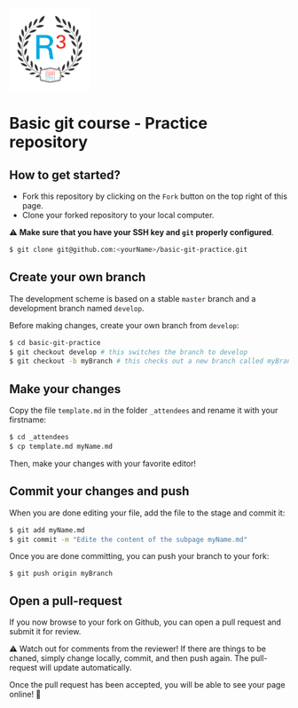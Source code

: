 <img src="assets/img/r3-training-logo.png" height="150px"/>

# Basic git course - Practice repository

## How to get started?

- Fork this repository by clicking on the `Fork` button on the top right of this page.
- Clone your forked repository to your local computer.

:warning: **Make sure that you have your SSH key and `git` properly configured**.

```bash
$ git clone git@github.com:<yourName>/basic-git-practice.git
```

## Create your own branch

The development scheme is based on a stable `master` branch and a development branch named `develop`.

Before making changes, create your own branch from `develop`:
```bash
$ cd basic-git-practice
$ git checkout develop # this switches the branch to develop
$ git checkout -b myBranch # this checks out a new branch called myBranch
```

## Make your changes

Copy the file `template.md` in the folder `_attendees` and rename it with your firstname:

```bash
$ cd _attendees
$ cp template.md myName.md
```

Then, make your changes with your favorite editor!

## Commit your changes and push

When you are done editing your file, add the file to the stage and commit it:
```bash
$ git add myName.md
$ git commit -m "Edite the content of the subpage myName.md"
```

Once you are done committing, you can push your branch to your fork:
```
$ git push origin myBranch
```

## Open a pull-request

If you now browse to your fork on Github, you can open a pull request and submit it for review.

:warning: Watch out for comments from the reviewer! If there are things to be chaned, simply change locally, commit,
and then push again. The pull-request will update automatically.

Once the pull request has been accepted, you will be able to see your page online! :tada:

